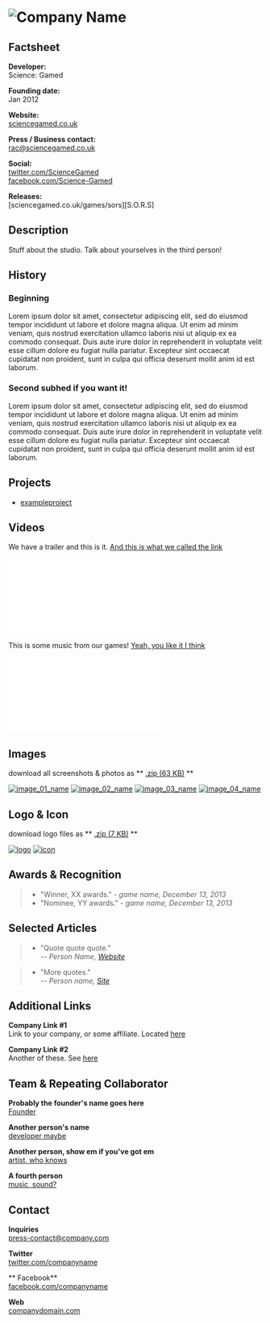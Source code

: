 # ![Company Name](assets/images/header.png)

## Factsheet

**Developer:**  
Science: Gamed

**Founding date:**  
Jan 2012

**Website:**  
[sciencegamed.co.uk][homepage]

**Press / Business contact:**  
[rac@sciencegamed.co.uk][contact]

**Social:**  
[twitter.com/ScienceGamed][twitter]  
[facebook.com/Science-Gamed][facebook]  

**Releases:**  
[sciencegamed.co.uk/games/sors][S.O.R.S]  


## Description

Stuff about the studio. Talk about yourselves in the third person!

## History

### Beginning

Lorem ipsum dolor sit amet, consectetur adipiscing elit, sed do eiusmod tempor incididunt ut labore et dolore magna aliqua. Ut enim ad minim veniam, quis nostrud exercitation ullamco laboris nisi ut aliquip ex ea commodo consequat. Duis aute irure dolor in reprehenderit in voluptate velit esse cillum dolore eu fugiat nulla pariatur. Excepteur sint occaecat cupidatat non proident, sunt in culpa qui officia deserunt mollit anim id est laborum.

### Second subhed if you want it!

Lorem ipsum dolor sit amet, consectetur adipiscing elit, sed do eiusmod tempor incididunt ut labore et dolore magna aliqua. Ut enim ad minim veniam, quis nostrud exercitation ullamco laboris nisi ut aliquip ex ea commodo consequat. Duis aute irure dolor in reprehenderit in voluptate velit esse cillum dolore eu fugiat nulla pariatur. Excepteur sint occaecat cupidatat non proident, sunt in culpa qui officia deserunt mollit anim id est laborum.

## Projects

* [exampleproject][example_project]

## Videos

We have a trailer and this is it. [And this is what we called the link](https://www.youtube.com/watch?v=WB0yAm6iXEw "Gunhouse Trailer on Youtube")  

<iframe src="//www.youtube.com/embed/WB0yAm6iXEw" frameborder="0" allowfullscreen></iframe>

<br>

This is some music from our games! [Yeah, you like it I think](http://www.youtube.com/watch?v=hxQAUADFCzw "Motohiro Kawashima live")
<iframe src="//www.youtube.com/embed/hxQAUADFCzw" frameborder="0" allowfullscreen></iframe>

## Images

download all screenshots & photos as ** [.zip (63 KB)](assets/images/images.zip "Images zip") **

[![image_01_name](assets/images/image_01.png)](assets/images/image_01.png)
[![image_02_name](assets/images/image_02.png)](assets/images/image_02.png)
[![image_03_name](assets/images/image_03.png)](assets/images/image_03.png)
[![image_04_name](assets/images/image_04.png)](assets/images/image_04.png)

## Logo & Icon

download logo files as ** [.zip (7 KB)]( assets/images/logo.zip "Logo & Icon zip") **

[![logo](assets/images/logo.png)](assets/images/logo.png "Logo")
[![icon](assets/images/icon.png)](assets/images/icon.png "Icon")

## Awards & Recognition

> * "Winner, XX awards." - *game name, December 13, 2013*
> * "Nominee, YY awards." - *game name, December 13, 2013*

## Selected Articles

> * "Quote quote quote."  
-- *Person Name, [Website](http://www.website.com/)*


> * "More quotes."  
-- *Person name, [Site](http://geocities.blog.com/)*


## Additional Links

**Company Link #1**  
Link to your company, or some affiliate. Located [here](https://link)

**Company Link #2**  
Another of these. See [here](https://link)

## Team & Repeating Collaborator

**Probably the founder's name goes here**  
[Founder](https://link)

**Another person's name**  
[developer maybe](https://link)

**Another person, show em if you've got em**  
[artist, who knows](https://link)

**A fourth person**  
[music, sound?](https://link)

## Contact

**Inquiries**  
[press-contact@company.com][contact]

**Twitter**  
[twitter.com/companyname][twitter]

** Facebook**  
[facebook.com/companyname][facebook]

**Web**  
[companydomain.com][homepage]

<!--- =====================================================================  -->
<!--- Referenced links -->

[homepage]: http://companydomain.com "Company Name"

[contact]: mailto:press-contact@company.com

<!--- Social -->

[twitter]: https://twitter.com/companyname
[facebook]: https://facebook.com/companyname
[skype]: callto:companyskypename

<!--- Projects  -->

[example_project]: projects/exampleproject/
